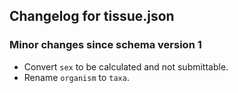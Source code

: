 ## Changelog for tissue.json

### Minor changes since schema version 1

* Convert `sex`  to be calculated and not submittable.
* Rename `organism` to `taxa`.
